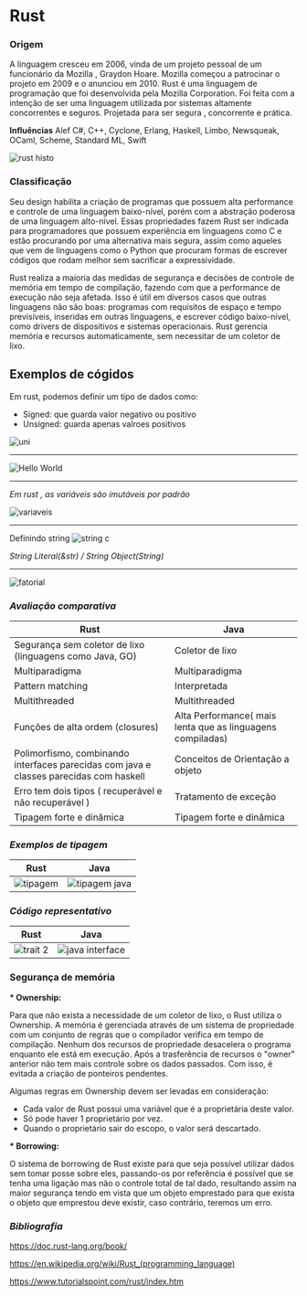 # **Rust**

### **Origem**

A linguagem cresceu em 2006, vinda de um projeto pessoal de um funcionário da Mozilla , Graydon Hoare. Mozilla começou a patrocinar o projeto em 2009 e o anunciou em 2010.
Rust é uma linguagem de programação que foi desenvolvida pela Mozilla Corporation. Foi feita com a intenção de ser uma linguagem utilizada por sistemas  altamente concorrentes e seguros. Projetada para ser segura , concorrente e prática.



**Influências**
 Alef C#, C++, Cyclone, Erlang, Haskell, Limbo, Newsqueak, OCaml, Scheme, Standard ML, Swift

![rust histo](https://user-images.githubusercontent.com/7257385/64481538-b1920a00-d1b3-11e9-88a5-2d358c1e050a.jpg)


### **Classificação**

Seu design habilita a criação de programas que possuem alta performance e controle de uma linguagem baixo-nível, porém com a abstração poderosa de uma linguagem alto-nível. Essas propriedades fazem Rust ser indicada para programadores que possuem experiência em linguagens como C e estão procurando por uma alternativa mais segura, assim como aqueles que vem de linguagens como o Python que procuram formas de escrever códigos que rodam melhor sem sacrificar a expressividade.

Rust realiza a maioria das medidas de segurança e decisões de controle de memória em tempo de compilação, fazendo com que a performance de execução não seja afetada. Isso é útil em diversos casos que outras linguagens não são boas: programas com requisitos de espaço e tempo previsíveis, inseridas em outras linguagens, e escrever código baixo-nível, como drivers de dispositivos e sistemas operacionais.
Rust gerencia memória e recursos automaticamente, sem necessitar de um coletor de lixo.

## **Exemplos de cógidos**
Em rust, podemos definir um tipo de dados como:
* Signed: que guarda valor negativo ou positivo
* Unsigned: guarda apenas valroes positivos 

![uni](https://user-images.githubusercontent.com/7257385/64481049-9f5f9e00-d1aa-11e9-95ef-5e9c68935169.jpg)
_________________________________________________

![Hello World](https://user-images.githubusercontent.com/7257385/64479753-9b735200-d191-11e9-92de-010047fe0c3f.jpg)
_________________________________________________
*Em rust , as variáveis são imutáveis por padrão*

![variaveis](https://user-images.githubusercontent.com/7257385/64480149-d1680480-d198-11e9-9e6d-8da53e67e24c.jpg)
_________________________________________________
Definindo string
![string c](https://user-images.githubusercontent.com/7257385/64482030-ed32d100-d1bf-11e9-857e-3afcca315349.jpg)

*String Literal(&str) / String Object(String)*

_________________________________________________

![fatorial](https://user-images.githubusercontent.com/7257385/64482023-ae9d1680-d1bf-11e9-8ecc-bf8a7510ba38.jpg)


### ***Avaliação comparativa***
| Rust | Java | 
| --- | --- |
| Segurança sem coletor de lixo (linguagens como Java, GO)|Coletor de lixo |
| Multiparadigma | Multiparadigma |
|Pattern matching |	Interpretada |
|Multithreaded| Multithreaded |
|Funções de alta ordem (closures)|Alta Performance( mais lenta que as linguagens compiladas)|
|Polimorfismo, combinando interfaces parecidas com java e classes parecidas com haskell	|Conceitos de Orientação a objeto|
| Erro tem dois tipos ( recuperável e não recuperável )| Tratamento de exceção |
|Tipagem forte e dinâmica |Tipagem forte e dinâmica |

### *Exemplos de tipagem*
| Rust | Java |
| --- | --- |
|![tipagem](https://user-images.githubusercontent.com/7257385/64494139-70573400-d25f-11e9-87f4-3bd781acd787.jpg) |![tipagem java](https://user-images.githubusercontent.com/7257385/64494500-1e64dd00-d264-11e9-9b06-2c6fc79b1e7b.jpg) |

### ***Código representativo***
| Rust | Java |
| --- | --- |
|![trait 2](https://user-images.githubusercontent.com/7257385/64493361-9b3c8a80-d255-11e9-9dcc-c09743e50b7e.jpg)|![java interface](https://user-images.githubusercontent.com/7257385/64494517-671c9600-d264-11e9-8d84-0c8d63bfbc71.jpg)|


### **Segurança de memória**

__* Ownership:__

Para que não exista a necessidade de um coletor de lixo, o Rust utiliza o Ownership. A memória é gerenciada através de um sistema de propriedade com um conjunto de regras que o compilador verifica em tempo de  compilação. Nenhum dos recursos de propriedade desacelera o programa enquanto ele está em execução. Após a trasferência de recursos o "owner" anterior não tem mais controle sobre os dados passados. Com isso, é evitada a criação de ponteiros pendentes.

Algumas regras em Ownership devem ser levadas em consideração: 

- Cada valor de Rust possui uma variável que é a proprietária deste valor.
- Só pode haver 1 proprietário por vez.
- Quando o proprietário sair do escopo, o valor será descartado.

__* Borrowing:__ 

O sistema de borrowing de Rust existe para que seja possível utilizar dados sem tomar posse sobre eles,
passando-os por referência é possível que se tenha uma ligação mas não o controle total de tal dado, resultando assim
na maior segurança tendo em vista que um objeto emprestado para que exista o objeto que emprestou deve existir,
caso contrário, teremos um erro.


### ***Bibliografia***
https://doc.rust-lang.org/book/

https://en.wikipedia.org/wiki/Rust_(programming_language)

https://www.tutorialspoint.com/rust/index.htm

